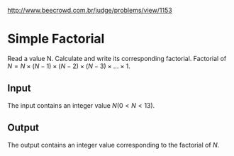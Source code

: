 http://www.beecrowd.com.br/judge/problems/view/1153

# Simple Factorial

Read a value N. Calculate and write its corresponding factorial.
Factorial of
$N = N \times (N-1) \times (N-2) \times (N-3) \times ... \times 1$.

## Input

The input contains an integer value $N (0 \lt N \lt 13)$.

## Output

The output contains an integer value corresponding to the factorial of $N$.
